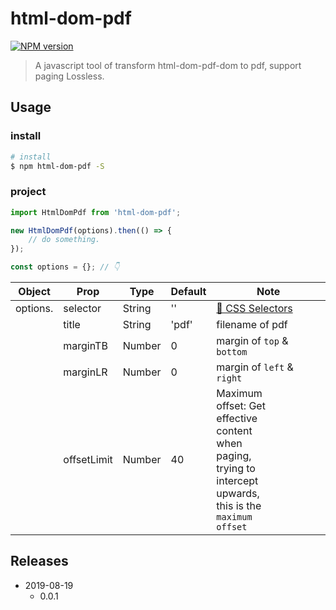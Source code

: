 # html-dom-pdf

[![NPM version][npm-image]][npm-url]

[npm-image]: https://img.shields.io/npm/v/html-dom-pdf.svg?longCache=true&style=for-the-badge
[npm-url]: https://www.npmjs.com/package/html-dom-pdf

> A javascript tool of transform html-dom-pdf-dom to pdf, support paging Lossless.

## Usage

### install

```bash
# install
$ npm html-dom-pdf -S
```

### project

```js
import HtmlDomPdf from 'html-dom-pdf';

new HtmlDomPdf(options).then(() => {
    // do something.
});

const options = {}; // 👇
```

| Object  |   Prop      |  Type  | Default |   Note            |
| ------- | ----------- | ------ | ------- | ----------------- |
| options. | selector    | String | ''      | [🔗 CSS Selectors](https://developer.mozilla.org/en-US/docs/Web/CSS/CSS_Selectors)  |
|         | title       | String | 'pdf'   | filename of pdf   |
|         | marginTB    | Number | 0       | margin of `top` & `bottom` |
|         | marginLR    | Number | 0       | margin of `left` & `right` |
|         | offsetLimit | Number | 40      | <div style="width: 100px;">Maximum offset: Get effective content when paging, trying to intercept upwards, this is the `maximum offset`</div> |

## Releases

* 2019-08-19
    * 0.0.1